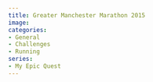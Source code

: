 ```yaml
---
title: Greater Manchester Marathon 2015
image: 
categories:
- General
- Challenges
- Running
series:
- My Epic Quest
---
```


